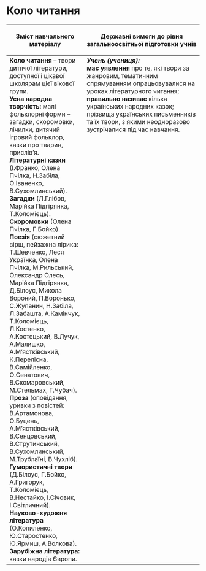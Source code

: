 # Коло читання
<table>
<thead>
  <tr>
    <th width="40%" align="center"><p>Зміст навчального матеріалу</p></td>
    <th width="60%" align="center"><p>Державні вимоги до рівня загальноосвітньої підготовки учнів</p></td>
  </tr>
</thead>
<tbody>
  <tr>
    <td width="40%" style="vertical-align:top !important;">
<b>Коло читання</b> – твори дитячої літератури, доступної і цікавої школярам цієї вікової групи.<br>
<b>Усна народна творчість:</b> малі фольклорні форми – загадки, скоромовки, лічилки, дитячий ігровий фольклор, казки про тварин, прислів’я.<br>
<b>Літературні казки</b> (І.Франко, Олена Пчілка, Н.Забіла, О.Іваненко, В.Сухомлинський).<br>
<b>Загадки</b> (Л.Глібов, Марійка Підгірянка, Т.Коломієць).<br>
<b>Скоромовки</b> (Олена Пчілка, Г.Бойко).<br>
<b>Поезія</b> (сюжетний вірш, пейзажна лірика: Т.Шевченко, Леся Українка, Олена Пчілка, М.Рильський, Олександр Олесь, Марійка Підгірянка, Д.Білоус, Микола Вороний, П.Воронько, С.Жупанин, Н.Забіла, Л.Забашта, А.Камінчук, Т.Коломієць, Л.Костенко, А.Костецький, В.Лучук, А.Малишко, А.М’ястківський, К.Перелісна, В.Самійленко, О.Сенатович, В.Скомаровський, М.Стельмах, Г.Чубач).<br>
<b>Проза</b> (оповідання, уривки з повістей: В.Артамонова, О.Буцень, А.М’ястківський, В.Сенцовський, В.Струтинський, В.Сухомлинський, М.Трублаїні, В.Чухліб).<br>
<b>Гумористичні твори</b> (Д.Білоус, Г.Бойко, А.Григорук, Т.Коломієць, В.Нестайко, І.Січовик, І.Світличний).<br>
<b>Науково-художня література</b> (О.Копиленко, Ю.Старостенко, Ю.Ярмиш, А.Волкова).<br>
<b>Зарубіжна література:</b> казки народів Європи.<br></td>
    <td width="60%" style="vertical-align:top !important;">
<i><b>Учень (учениця):</b></i><br>
<b>має уявлення</b> про те, які твори за жанровим, тематичним спрямуванням опрацьовувалися на уроках літературного читання;<br> 
<b>правильно називає</b> кілька українських народних казок; прізвища українських письменників та їх твори, з якими неодноразово зустрічалися під час навчання.<br></td>
  </tr>
</tbody>
</table>